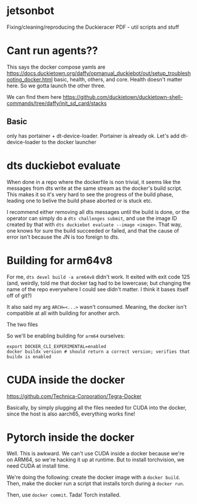# jetsonbot
Fixing/cleaning/reproducing the Duckieracer PDF - util scripts and stuff

# Cant run agents??

This says the docker compose yamls are https://docs.duckietown.org/daffy/opmanual_duckiebot/out/setup_troubleshooting_docker.html 
basic, health, others, and core. Health doesn't matter here. So we gotta launch the other three.

We can find them here https://github.com/duckietown/duckietown-shell-commands/tree/daffy/init_sd_card/stacks

## Basic

only has portainer + dt-device-loader. Portainer is already ok. Let's add dt-device-loader to the docker launcher

# dts duckiebot evaluate

When done in a repo where the dockerfile is non trivial, it seems like the messages from dts write at the same stream as the docker's build script.
This makes it so it's very hard to see the progress of the build phase, leading one to belive the build phase aborted or is stuck etc.

I recommend either removing all dts messages until the build is done, or the operator can simply do a `dts challenges submit`, and use the image ID
created by that with `dts duckiebot evaluate --image <image>`. That way, one knows for sure the build succeeded or failed, and that the cause of error
isn't because the JN is too foreign to dts.

# Building for arm64v8

For me, `dts devel build -a arm64v8` didn't work. It exited with exit code 125 (and, weirdly, told me that docker tag had to be lowercase; but changing the name of the repo everywhere I could see didn't matter. I think it bases itself off of git?)

It also said my arg `ARCH=<...>` wasn't consumed. Meaning, the docker isn't compatible at all with building for another arch.

The two files 

So we'll be enabling building for `arm64` ourselves: 

```
export DOCKER_CLI_EXPERIMENTAL=enabled
docker buildx version # should return a correct version; verifies that buildx is enabled

```

# CUDA inside the docker

https://github.com/Technica-Corporation/Tegra-Docker

Basically, by simply plugging all the files needed for CUDA into the docker, since the host is also aarch65, everything works fine!

# Pytorch inside the docker

Well. This is awkward. We can't use CUDA inside a docker because we're on ARM64, so we're hacking it up at runtime. But to install torchvision, we need CUDA at install time.

We're doing the following: create the docker image with a `docker build`. Then, make the docker run a script that installs torch during a `docker run`.

Then, use `docker commit`. Tada! Torch installed.